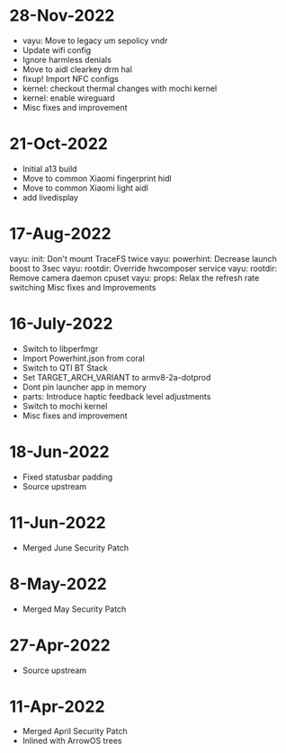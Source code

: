 # 28-Nov-2022
- vayu: Move to legacy um sepolicy vndr
- Update wifi config 
- Ignore harmless denials
- Move to aidl clearkey drm hal
- fixup! Import NFC configs
- kernel: checkout thermal changes with mochi kernel
- kernel: enable wireguard
- Misc fixes and improvement

# 21-Oct-2022
- Initial a13 build
- Move to common Xiaomi fingerprint hidl
- Move to common Xiaomi light aidl
- add livedisplay

# 17-Aug-2022
vayu: init: Don't mount TraceFS twice
vayu: powerhint: Decrease launch boost to 3sec
vayu: rootdir: Override hwcomposer service
vayu: rootdir: Remove camera daemon cpuset
vayu: props: Relax the refresh rate switching
Misc fixes and Improvements

# 16-July-2022
- Switch to libperfmgr
- Import Powerhint.json from coral
- Switch to QTI BT Stack
- Set TARGET_ARCH_VARIANT to armv8-2a-dotprod
- Dont pin launcher app in memory
- parts: Introduce haptic feedback level adjustments
- Switch to mochi kernel 
- Misc fixes and improvement

# 18-Jun-2022
- Fixed statusbar padding
- Source upstream

# 11-Jun-2022
- Merged June Security Patch

# 8-May-2022
- Merged May Security Patch

# 27-Apr-2022
- Source upstream

# 11-Apr-2022
- Merged April Security Patch
- Inlined with ArrowOS trees
